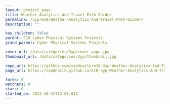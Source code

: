 ```yaml
---
layout: project_page
title: Weather Analytics And Travel Path Guider
permalink: /3yp/e18/Weather-Analytics-And-Travel-Path-Guider/
description: ""

has_children: false
parent: E18 Cyber-Physical Systems Projects
grand_parent: Cyber-Physical Systems Projects

cover_url: /data/categories/3yp/cover_page.jpg
thumbnail_url: /data/categories/3yp/thumbnail.jpg

repo_url: https://github.com/cepdnaclk/e18-3yp-Weather-Analytics-And-Travel-Path-Guider
page_url: https://cepdnaclk.github.io/e18-3yp-Weather-Analytics-And-Travel-Path-Guider

forks: 0
watchers: 0
stars: 0
started_on: 2022-10-31T13:08:01Z
---
```




